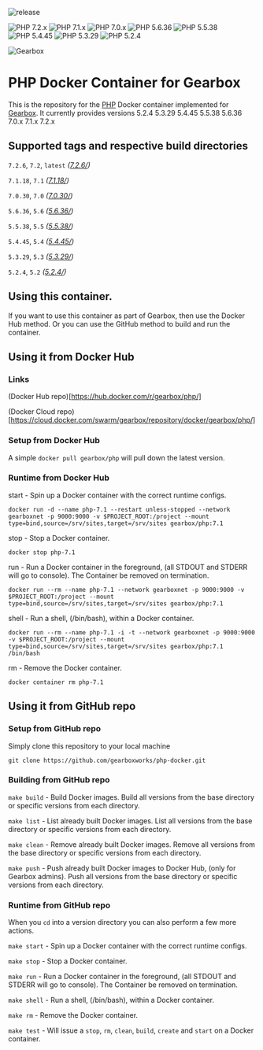 ![release](https://github.com/gearboxworks/docker-php/workflows/release/badge.svg?event=release)

![PHP 7.2.x](https://img.shields.io/badge/PHP-7.2.x-green.svg)
![PHP 7.1.x](https://img.shields.io/badge/PHP-7.1.x-green.svg)
![PHP 7.0.x](https://img.shields.io/badge/PHP-7.0.x-green.svg)
![PHP 5.6.36](https://img.shields.io/badge/PHP-5.6.36-green.svg)
![PHP 5.5.38](https://img.shields.io/badge/PHP-5.5.38-green.svg)
![PHP 5.4.45](https://img.shields.io/badge/PHP-5.4.45-green.svg)
![PHP 5.3.29](https://img.shields.io/badge/PHP-5.3.29-green.svg)
![PHP 5.2.4](https://img.shields.io/badge/PHP-5.2.4-green.svg)

![Gearbox](https://github.com/gearboxworks/gearbox.github.io/raw/master/Gearbox-100x.png)


# PHP Docker Container for Gearbox
This is the repository for the [PHP](https://php.org/) Docker container implemented for [Gearbox](https://github.com/gearboxworks/gearbox).
It currently provides versions 5.2.4 5.3.29 5.4.45 5.5.38 5.6.36 7.0.x 7.1.x 7.2.x


## Supported tags and respective build directories
`7.2.6`, `7.2`, `latest` _([7.2.6/](https://github.com/gearboxworks/php-docker/blob/master/7.2.6/))_

`7.1.18`, `7.1` _([7.1.18/](https://github.com/gearboxworks/php-docker/blob/master/7.1.18/))_

`7.0.30`, `7.0` _([7.0.30/](https://github.com/gearboxworks/php-docker/blob/master/7.0.30/))_

`5.6.36`, `5.6` _([5.6.36/](https://github.com/gearboxworks/php-docker/blob/master/5.6.36/))_

`5.5.38`, `5.5` _([5.5.38/](https://github.com/gearboxworks/php-docker/blob/master/5.5.38/))_

`5.4.45`, `5.4` _([5.4.45/](https://github.com/gearboxworks/php-docker/blob/master/5.4.45/))_

`5.3.29`, `5.3` _([5.3.29/](https://github.com/gearboxworks/php-docker/blob/master/5.3.29/))_

`5.2.4`, `5.2` _([5.2.4/](https://github.com/gearboxworks/php-docker/blob/master/5.2.4/))_


## Using this container.
If you want to use this container as part of Gearbox, then use the Docker Hub method.
Or you can use the GitHub method to build and run the container.


## Using it from Docker Hub

### Links
(Docker Hub repo)[https://hub.docker.com/r/gearbox/php/]

(Docker Cloud repo)[https://cloud.docker.com/swarm/gearbox/repository/docker/gearbox/php/]


### Setup from Docker Hub
A simple `docker pull gearbox/php` will pull down the latest version.


### Runtime from Docker Hub
start - Spin up a Docker container with the correct runtime configs.

`docker run -d --name php-7.1 --restart unless-stopped --network gearboxnet -p 9000:9000 -v $PROJECT_ROOT:/project --mount type=bind,source=/srv/sites,target=/srv/sites gearbox/php:7.1`

stop - Stop a Docker container.

`docker stop php-7.1`

run - Run a Docker container in the foreground, (all STDOUT and STDERR will go to console). The Container be removed on termination.

`docker run --rm --name php-7.1 --network gearboxnet -p 9000:9000 -v $PROJECT_ROOT:/project --mount type=bind,source=/srv/sites,target=/srv/sites gearbox/php:7.1`

shell - Run a shell, (/bin/bash), within a Docker container.

`docker run --rm --name php-7.1 -i -t --network gearboxnet -p 9000:9000 -v $PROJECT_ROOT:/project --mount type=bind,source=/srv/sites,target=/srv/sites gearbox/php:7.1 /bin/bash`

rm - Remove the Docker container.

`docker container rm php-7.1`


## Using it from GitHub repo

### Setup from GitHub repo
Simply clone this repository to your local machine

`git clone https://github.com/gearboxworks/php-docker.git`


### Building from GitHub repo
`make build` - Build Docker images. Build all versions from the base directory or specific versions from each directory.


`make list` - List already built Docker images. List all versions from the base directory or specific versions from each directory.


`make clean` - Remove already built Docker images. Remove all versions from the base directory or specific versions from each directory.


`make push` - Push already built Docker images to Docker Hub, (only for Gearbox admins). Push all versions from the base directory or specific versions from each directory.


### Runtime from GitHub repo
When you `cd` into a version directory you can also perform a few more actions.

`make start` - Spin up a Docker container with the correct runtime configs.


`make stop` - Stop a Docker container.


`make run` - Run a Docker container in the foreground, (all STDOUT and STDERR will go to console). The Container be removed on termination.


`make shell` - Run a shell, (/bin/bash), within a Docker container.


`make rm` - Remove the Docker container.


`make test` - Will issue a `stop`, `rm`, `clean`, `build`, `create` and `start` on a Docker container.


